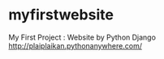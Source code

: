 # myfirstwebsite
My First Project : Website by Python  Django
http://plaiplaikan.pythonanywhere.com/
